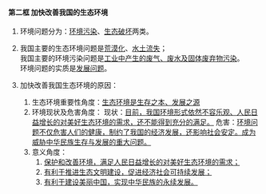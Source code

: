 #### 第二框 加快改善我国的生态环境

1. 环境问题分为：<u>环境污染</u>、<u>生态破坏</u>两类。

2. 我国主要的生态环境问题是<u>荒漠化</u>、<u>水土流失</u>；<br>
   我国主要的环境污染问题是<u>工业中产生的废气、废水及固体废弃物污染</u>。<br>
   环境问题的实质是<u>发展问题</u>。

3. 加快改善我国生态环境的原因：
   1. 生态环境重要性角度：<u>生态环境是生存之本、发展之源</u>
   2. 环境现状及危害角度：
      现状：<u>目前，我国环境形式依然不容乐观、人民日益增长的对美好生态环境的需求，还不能得到充分的满足。</u>
      危害：<u>环境问题不仅危害人们的健康，制约了我国的经济发展，还影响社会安定。成为威胁中华民族生存与发展的重大问题。</u>
   3. 意义角度：
      1. <u>保护和改善环境，满足人民日益增长的对美好生态环境的需求；</u>
      2. <u>有利于推进生态文明建设，促进经济社会可持续发展；</u>
      3. <u>有利于建设美丽中国，实现中华民族的永续发展。</u>
